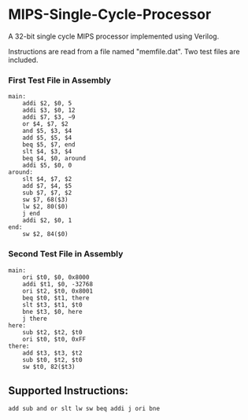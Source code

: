 # MIPS-Single-Cycle-Processor

A 32-bit single cycle MIPS processor implemented using Verilog.

Instructions are read from a file named "memfile.dat". Two test files are included.

### First Test File in Assembly
```
main: 
    addi $2, $0, 5 
    addi $3, $0, 12
    addi $7, $3, −9
    or $4, $7, $2
    and $5, $3, $4
    add $5, $5, $4
    beq $5, $7, end
    slt $4, $3, $4
    beq $4, $0, around
    addi $5, $0, 0
around: 
    slt $4, $7, $2
    add $7, $4, $5
    sub $7, $7, $2
    sw $7, 68($3)
    lw $2, 80($0)
    j end
    addi $2, $0, 1
end: 
    sw $2, 84($0)
```

### Second Test File in Assembly
```
main: 
    ori $t0, $0, 0x8000
    addi $t1, $0, -32768
    ori $t2, $t0, 0x8001
    beq $t0, $t1, there
    slt $t3, $t1, $t0
    bne $t3, $0, here
    j there
here: 
    sub $t2, $t2, $t0
    ori $t0, $t0, 0xFF
there: 
    add $t3, $t3, $t2
    sub $t0, $t2, $t0
    sw $t0, 82($t3)
```

## Supported Instructions:
`
  add
  sub
  and
  or
  slt
  lw
  sw
  beq
  addi
  j
  ori
  bne
`
  
